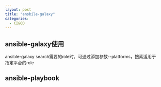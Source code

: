 ```yaml
---
layout: post
title: "ansbile-galaxy"
categories:
  - CI&CD
---
```

## ansible-galaxy使用
ansible-galaxy search需要的role时，可通过添加参数--platforms，搜索适用于指定平台的role
## ansible-playbook
### 